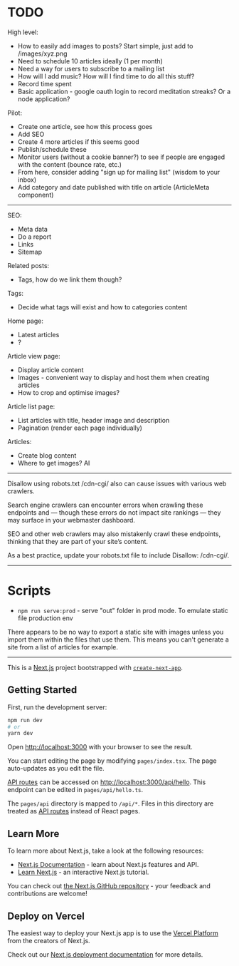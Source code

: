 # TODO

High level:

- How to easily add images to posts? Start simple, just add to /images/xyz.png
- Need to schedule 10 articles ideally (1 per month)
- Need a way for users to subscribe to a mailing list
- How will I add music? How will I find time to do all this stuff?
- Record time spent
- Basic application - google oauth login to record meditation streaks? Or a node application?

Pilot:

- Create one article, see how this process goes
- Add SEO
- Create 4 more articles if this seems good
- Publish/schedule these
- Monitor users (without a cookie banner?) to see if people are engaged with the content (bounce rate, etc.)
- From here, consider adding "sign up for mailing list" (wisdom to your inbox)
- Add category and date published with title on article (ArticleMeta component)

---

SEO:

- Meta data
- Do a report
- Links
- Sitemap

Related posts:

- Tags, how do we link them though?

Tags:

- Decide what tags will exist and how to categories content

Home page:

- Latest articles
- ?

Article view page:

- Display article content
- Images - convenient way to display and host them when creating articles
- How to crop and optimise images?

Article list page:

- List articles with title, header image and description
- Pagination (render each page individually)

Articles:

- Create blog content
- Where to get images? AI

---

Disallow using robots.txt
/cdn-cgi/ also can cause issues with various web crawlers.

Search engine crawlers can encounter errors when crawling these endpoints and — though these errors do not impact site rankings — they may surface in your webmaster dashboard.

SEO and other web crawlers may also mistakenly crawl these endpoints, thinking that they are part of your site’s content.

As a best practice, update your robots.txt file to include Disallow: /cdn-cgi/.

---

# Scripts

- `npm run serve:prod` - serve "out" folder in prod mode. To emulate static file production env

There appears to be no way to export a static site with images unless you import them within the files that use them. This means you can't generate a site from a list of articles for example.

---

This is a [Next.js](https://nextjs.org/) project bootstrapped with [`create-next-app`](https://github.com/vercel/next.js/tree/canary/packages/create-next-app).

## Getting Started

First, run the development server:

```bash
npm run dev
# or
yarn dev
```

Open [http://localhost:3000](http://localhost:3000) with your browser to see the result.

You can start editing the page by modifying `pages/index.tsx`. The page auto-updates as you edit the file.

[API routes](https://nextjs.org/docs/api-routes/introduction) can be accessed on [http://localhost:3000/api/hello](http://localhost:3000/api/hello). This endpoint can be edited in `pages/api/hello.ts`.

The `pages/api` directory is mapped to `/api/*`. Files in this directory are treated as [API routes](https://nextjs.org/docs/api-routes/introduction) instead of React pages.

## Learn More

To learn more about Next.js, take a look at the following resources:

- [Next.js Documentation](https://nextjs.org/docs) - learn about Next.js features and API.
- [Learn Next.js](https://nextjs.org/learn) - an interactive Next.js tutorial.

You can check out [the Next.js GitHub repository](https://github.com/vercel/next.js/) - your feedback and contributions are welcome!

## Deploy on Vercel

The easiest way to deploy your Next.js app is to use the [Vercel Platform](https://vercel.com/new?utm_medium=default-template&filter=next.js&utm_source=create-next-app&utm_campaign=create-next-app-readme) from the creators of Next.js.

Check out our [Next.js deployment documentation](https://nextjs.org/docs/deployment) for more details.
